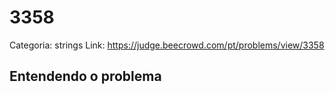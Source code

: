 # 3358

Categoria: strings
Link: https://judge.beecrowd.com/pt/problems/view/3358
## Entendendo o problema

